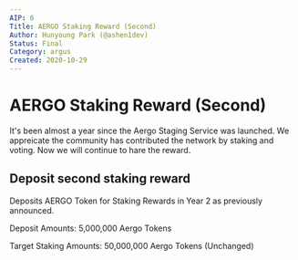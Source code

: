 ```yaml
---
AIP: 6
Title: AERGO Staking Reward (Second)
Author: Hunyoung Park (@ashen1dev)
Status: Final
Category: argus
Created: 2020-10-29
---
```


# AERGO Staking Reward (Second)

It's been almost a year since the Aergo Staging Service was launched. We appreicate the community has contributed the network by staking and voting. Now we will continue to hare the reward.

## Deposit second staking reward

Deposits AERGO Token for Staking Rewards in Year 2 as previously announced.


Deposit Amounts: 5,000,000 Aergo Tokens

Target Staking Amounts: 50,000,000 Aergo Tokens (Unchanged)

